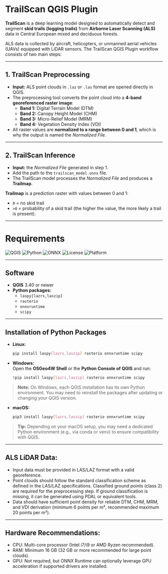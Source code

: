 # TrailScan QGIS Plugin

**TrailScan** is a deep learning model designed to automatically detect and segment **skid trails (logging trails)** from **Airborne Laser Scanning (ALS)** data in Central European mixed and deciduous forests.  

ALS data is collected by aircraft, helicopters, or unmanned aerial vehicles (UAVs) equipped with LiDAR sensors. The TrailScan QGIS Plugin workflow consists of two main steps:

---

## 1. TrailScan Preprocessing

- **Input:** ALS point clouds in `.laz` or `.las` format are opened directly in QGIS.  
- The preprocessing tool converts the point cloud into a **4-band georeferenced raster image**:
  - **Band 1:** Digital Terrain Model (DTM)  
  - **Band 2:** Canopy Height Model (CHM)  
  - **Band 3:** Micro-Relief Model (MRM)  
  - **Band 4:** Vegetation Density Index (VDI)  
- All raster values are **normalized to a range between 0 and 1**, which is why the output is named the *Normalized File*.  

---

## 2. TrailScan Inference

- **Input:** the *Normalized File* generated in step 1.  
- Add the path to the `trailscan_model.onnx` file.  
- The TrailScan model processes the *Normalized File* and produces a **Trailmap**.  

**Trailmap** is a prediction raster with values between 0 and 1:  
- `0` = no skid trail  
- `>0` = probability of a skid trail (the higher the value, the more likely a trail is present).  

---

# Requirements

![QGIS](https://img.shields.io/badge/QGIS-3.40%2B-green?logo=qgis)
![Python](https://img.shields.io/badge/Python-3.10%2B-blue?logo=python)
![ONNX](https://img.shields.io/badge/ONNX-runtime-orange?logo=onnx)
![License](https://img.shields.io/badge/License-GPL--2.0-red.svg)
![Platform](https://img.shields.io/badge/Platform-Linux%20%7C%20Windows%20%7C%20macOS-lightgrey)

---

## Software

- **QGIS** 3.40 or newer  
- **Python packages:**
  - `laspy[lazrs,laszip]`
  - `rasterio`
  - `onnxruntime`
  - `scipy`

---

## Installation of Python Packages

- **Linux:** 

  ```bash
  pip install laspy[lazrs,laszip] rasterio onnxruntime scipy 

- **Windows:**  
  Open the **OSGeo4W Shell** or the **Python Console of QGIS** and run:  

  ```bash
  !pip install laspy[lazrs,laszip] rasterio onnxruntime scipy

> **Note:** On Windows, each QGIS installation has its own Python environment. You may need to reinstall the packages after updating or changing your QGIS version. 

- **macOS:** 

  ```bash 
  pip3 install laspy[lazrs,laszip] rasterio onnxruntime scipy

> **Tip:** Depending on your macOS setup, you may need a dedicated Python environment (e.g., via conda or venv) to ensure compatibility with QGIS. 

---
## ALS LiDAR Data: 

- Input data must be provided in LAS/LAZ format with a valid georeference. 
- Point clouds should follow the standard classification scheme as defined in the LAS/LAZ specifications. Classified ground points (class 2) are required for the preprocessing step. If ground classification is missing, it can be generated using PDAL or equivalent tools. 
- Data should have sufficient point density for reliable DTM, CHM, MRM, and VDI derivation (minimum 6 points per m², recommended maximum 20 points per m²). 


---
## Hardware Recommendations: 

- CPU: Multi-core processor (Intel i7/i9 or AMD Ryzen recommended). 
- RAM: Minimum 16 GB (32 GB or more recommended for large point clouds).  
- GPU: Not required, but ONNX Runtime can optionally leverage GPU acceleration if supported drivers are installed.

